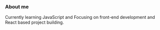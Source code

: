 ### About me
Currently learning JavaScript and Focusing on front-end development and React based project building.
